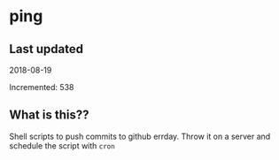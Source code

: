 # ping

## Last updated
2018-08-19

Incremented: 538

## What is this??
Shell scripts to push commits to github errday. Throw it on a server and schedule the script with `cron`
